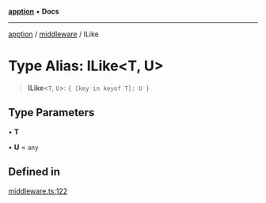 [**apption**](../../README.md) • **Docs**

***

[apption](../../modules.md) / [middleware](../README.md) / ILike

# Type Alias: ILike\<T, U\>

> **ILike**\<`T`, `U`\>: `{ [key in keyof T]: U }`

## Type Parameters

• **T**

• **U** = `any`

## Defined in

[middleware.ts:122](https://github.com/mksunny1/apption/blob/3f2288c24fed7fc1effebf2fdac51656d2dda91c/src/middleware.ts#L122)
